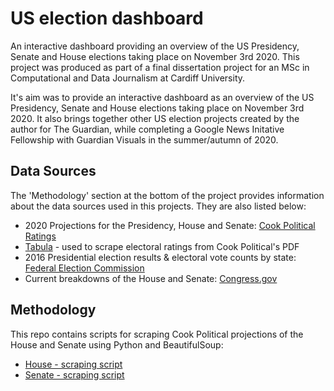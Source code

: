 # US election dashboard
 
An interactive dashboard providing an overview of the US Presidency, Senate and House elections taking place on November 3rd 2020. This project was produced as part of a final dissertation project for an MSc in Computational and Data Journalism at Cardiff University. 

It's aim was to provide an interactive dashboard as an overview of the US Presidency, Senate and House elections taking place on November 3rd 2020. It also brings together other US election projects created by the author for The Guardian, while completing a Google News Initative Fellowship with Guardian Visuals in the summer/autumn of 2020. 

## Data Sources
The 'Methodology' section at the bottom of the project provides information about the data sources used in this projects. They are also listed below:

* 2020 Projections for the Presidency, House and Senate: [Cook Political Ratings](https://cookpolitical.com/ratings)
* [Tabula](https://tabula.technology/) - used to scrape electoral ratings from Cook Political's PDF
* 2016 Presidential election results & electoral vote counts by state: [Federal Election Commission](https://www.fec.gov/introduction-campaign-finance/election-and-voting-information/federal-elections-2016/)
* Current breakdowns of the House and Senate: [Congress.gov](https://www.congress.gov/members?q=%7B%22congress%22%3A116%7D)

## Methodology
This repo contains scripts for scraping Cook Political projections of the House and Senate using Python and BeautifulSoup:
* [House - scraping script](house.ipynb)
* [Senate - scraping script](senate.ipynb)
